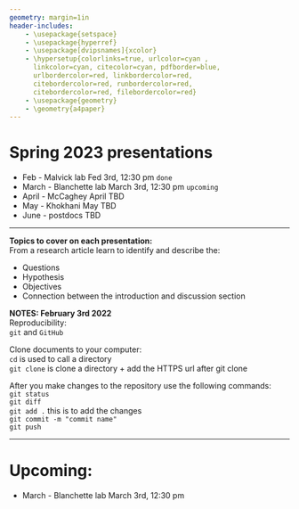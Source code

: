 ```yaml
---
geometry: margin=1in
header-includes:
    - \usepackage{setspace}
    - \usepackage{hyperref}
    - \usepackage[dvipsnames]{xcolor}
    - \hypersetup{colorlinks=true, urlcolor=cyan , 
      linkcolor=cyan, citecolor=cyan, pdfborder=blue,
      urlbordercolor=red, linkbordercolor=red,
      citebordercolor=red, runbordercolor=red,
      citebordercolor=red, filebordercolor=red}
    - \usepackage{geometry}
    - \geometry{a4paper}
---  
```


# Spring 2023 presentations

 - Feb - Malvick lab Fed 3rd, 12:30 pm `done`
 - March - Blanchette lab March 3rd, 12:30 pm `upcoming`
 - April - McCaghey April TBD
 - May - Khokhani May TBD
 - June - postdocs TBD

---  

**Topics to cover on each presentation:**  
From a research article learn to identify and describe the:  
 - Questions  
 - Hypothesis  
 - Objectives  
 - Connection between the introduction and discussion section  

**NOTES: February 3rd 2022**  
Reproducibility:   
`git` and `GitHub`  
   
Clone documents to your computer:  
`cd` is used to call a directory  
`git clone` is clone a directory + add the HTTPS url after git clone  
  
After you make changes to the repository use the following commands:   
`git status`    
`git diff`   
`git add .` this is to add the changes  
`git commit -m "commit name"`    
`git push`  

---  
# Upcoming:  
 - March - Blanchette lab March 3rd, 12:30 pm  
  
